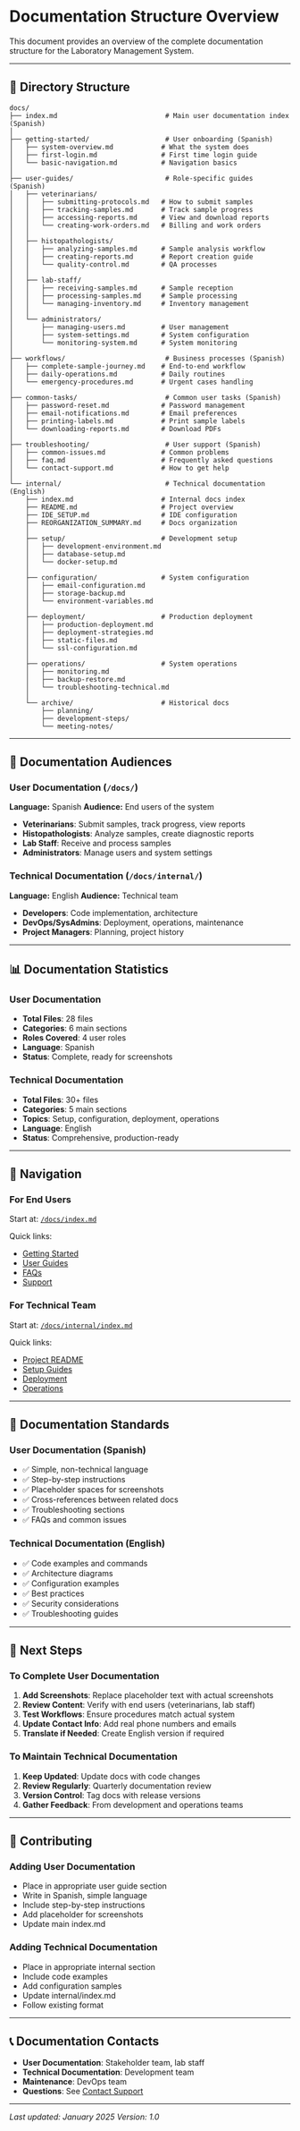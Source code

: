 # Documentation Structure Overview

This document provides an overview of the complete documentation structure for the Laboratory Management System.

---

## 📁 Directory Structure

```
docs/
├── index.md                           # Main user documentation index (Spanish)
│
├── getting-started/                   # User onboarding (Spanish)
│   ├── system-overview.md            # What the system does
│   ├── first-login.md                # First time login guide
│   └── basic-navigation.md           # Navigation basics
│
├── user-guides/                       # Role-specific guides (Spanish)
│   ├── veterinarians/
│   │   ├── submitting-protocols.md   # How to submit samples
│   │   ├── tracking-samples.md       # Track sample progress
│   │   ├── accessing-reports.md      # View and download reports
│   │   └── creating-work-orders.md   # Billing and work orders
│   │
│   ├── histopathologists/
│   │   ├── analyzing-samples.md      # Sample analysis workflow
│   │   ├── creating-reports.md       # Report creation guide
│   │   └── quality-control.md        # QA processes
│   │
│   ├── lab-staff/
│   │   ├── receiving-samples.md      # Sample reception
│   │   ├── processing-samples.md     # Sample processing
│   │   └── managing-inventory.md     # Inventory management
│   │
│   └── administrators/
│       ├── managing-users.md         # User management
│       ├── system-settings.md        # System configuration
│       └── monitoring-system.md      # System monitoring
│
├── workflows/                         # Business processes (Spanish)
│   ├── complete-sample-journey.md    # End-to-end workflow
│   ├── daily-operations.md           # Daily routines
│   └── emergency-procedures.md       # Urgent cases handling
│
├── common-tasks/                      # Common user tasks (Spanish)
│   ├── password-reset.md             # Password management
│   ├── email-notifications.md        # Email preferences
│   ├── printing-labels.md            # Print sample labels
│   └── downloading-reports.md        # Download PDFs
│
├── troubleshooting/                   # User support (Spanish)
│   ├── common-issues.md              # Common problems
│   ├── faq.md                        # Frequently asked questions
│   └── contact-support.md            # How to get help
│
└── internal/                          # Technical documentation (English)
    ├── index.md                      # Internal docs index
    ├── README.md                     # Project overview
    ├── IDE_SETUP.md                  # IDE configuration
    ├── REORGANIZATION_SUMMARY.md     # Docs organization
    │
    ├── setup/                        # Development setup
    │   ├── development-environment.md
    │   ├── database-setup.md
    │   └── docker-setup.md
    │
    ├── configuration/                # System configuration
    │   ├── email-configuration.md
    │   ├── storage-backup.md
    │   └── environment-variables.md
    │
    ├── deployment/                   # Production deployment
    │   ├── production-deployment.md
    │   ├── deployment-strategies.md
    │   ├── static-files.md
    │   └── ssl-configuration.md
    │
    ├── operations/                   # System operations
    │   ├── monitoring.md
    │   ├── backup-restore.md
    │   └── troubleshooting-technical.md
    │
    └── archive/                      # Historical docs
        ├── planning/
        ├── development-steps/
        └── meeting-notes/
```

---

## 🎯 Documentation Audiences

### User Documentation (`/docs/`)
**Language:** Spanish
**Audience:** End users of the system

- **Veterinarians**: Submit samples, track progress, view reports
- **Histopathologists**: Analyze samples, create diagnostic reports
- **Lab Staff**: Receive and process samples
- **Administrators**: Manage users and system settings

### Technical Documentation (`/docs/internal/`)
**Language:** English
**Audience:** Technical team

- **Developers**: Code implementation, architecture
- **DevOps/SysAdmins**: Deployment, operations, maintenance
- **Project Managers**: Planning, project history

---

## 📊 Documentation Statistics

### User Documentation
- **Total Files**: 28 files
- **Categories**: 6 main sections
- **Roles Covered**: 4 user roles
- **Language**: Spanish
- **Status**: Complete, ready for screenshots

### Technical Documentation
- **Total Files**: 30+ files
- **Categories**: 5 main sections
- **Topics**: Setup, configuration, deployment, operations
- **Language**: English
- **Status**: Comprehensive, production-ready

---

## 🔗 Navigation

### For End Users
Start at: [`/docs/index.md`](index.md)

Quick links:
- [Getting Started](getting-started/system-overview.md)
- [User Guides](user-guides/)
- [FAQs](troubleshooting/faq.md)
- [Support](troubleshooting/contact-support.md)

### For Technical Team
Start at: [`/docs/internal/index.md`](internal/index.md)

Quick links:
- [Project README](internal/README.md)
- [Setup Guides](internal/setup/)
- [Deployment](internal/deployment/)
- [Operations](internal/operations/)

---

## 📝 Documentation Standards

### User Documentation (Spanish)
- ✅ Simple, non-technical language
- ✅ Step-by-step instructions
- ✅ Placeholder spaces for screenshots
- ✅ Cross-references between related docs
- ✅ Troubleshooting sections
- ✅ FAQs and common issues

### Technical Documentation (English)
- ✅ Code examples and commands
- ✅ Architecture diagrams
- ✅ Configuration examples
- ✅ Best practices
- ✅ Security considerations
- ✅ Troubleshooting guides

---

## 🚀 Next Steps

### To Complete User Documentation
1. **Add Screenshots**: Replace placeholder text with actual screenshots
2. **Review Content**: Verify with end users (veterinarians, lab staff)
3. **Test Workflows**: Ensure procedures match actual system
4. **Update Contact Info**: Add real phone numbers and emails
5. **Translate if Needed**: Create English version if required

### To Maintain Technical Documentation
1. **Keep Updated**: Update docs with code changes
2. **Review Regularly**: Quarterly documentation review
3. **Version Control**: Tag docs with release versions
4. **Gather Feedback**: From development and operations teams

---

## 🤝 Contributing

### Adding User Documentation
- Place in appropriate user guide section
- Write in Spanish, simple language
- Include step-by-step instructions
- Add placeholder for screenshots
- Update main index.md

### Adding Technical Documentation
- Place in appropriate internal section
- Include code examples
- Add configuration samples
- Update internal/index.md
- Follow existing format

---

## 📞 Documentation Contacts

- **User Documentation**: Stakeholder team, lab staff
- **Technical Documentation**: Development team
- **Maintenance**: DevOps team
- **Questions**: See [Contact Support](troubleshooting/contact-support.md)

---

*Last updated: January 2025*
*Version: 1.0*
